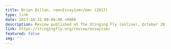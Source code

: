 ```yaml
---
title: Brian Dillon, <em>Essayism</em> (2017)
type: link
date: 2017-10-31 00:00:00 +0000
description: Review published at The Stinging Fly (online), October 2017
link: https://stingingfly.org/review/essayism/
featured: false
img: ''
---
```

